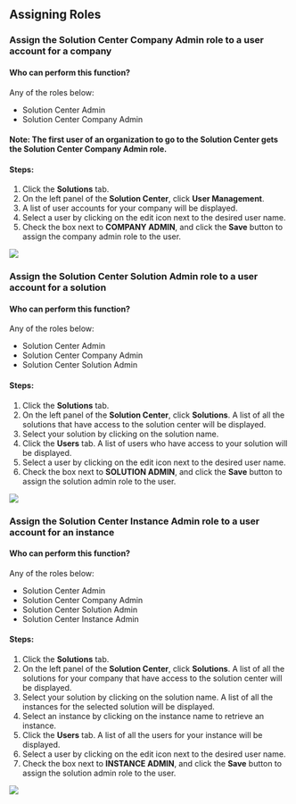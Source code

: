 ## Assigning Roles

### Assign the Solution Center Company Admin role to a user account for a company
#### Who can perform this function?
Any of the roles below:
* Solution Center Admin
* Solution Center Company Admin

#### Note: The first user of an organization to go to the Solution Center gets the Solution Center Company Admin role.

#### Steps:
1. Click the **Solutions** tab.
2. On the left panel of the **Solution Center**, click **User Management**.
3. A list of user accounts for your company will be displayed.
4. Select a user by clicking on the edit icon next to the desired user name.
5. Check the box next to **COMPANY ADMIN**, and click the **Save** button to assign the company admin role to the user.

![](assign_company_admin.jpg)

### Assign the Solution Center Solution Admin role to a user account for a solution
#### Who can perform this function?
Any of the roles below:
* Solution Center Admin
* Solution Center Company Admin
* Solution Center Solution Admin

#### Steps:
1. Click the **Solutions** tab.
2. On the left panel of the **Solution Center**, click **Solutions**. A list of all the solutions that have access to the solution center will be displayed.
3. Select your solution by clicking on the solution name.
4. Click the **Users** tab. A list of users who have access to your solution will be displayed.
5. Select a user by clicking on the edit icon next to the desired user name.
6. Check the box next to **SOLUTION ADMIN**, and click the **Save** button to assign the solution admin role to the user.

![](assign_solution_admin.jpg)

### Assign the Solution Center Instance Admin role to a user account for an instance
#### Who can perform this function?
Any of the roles below:
* Solution Center Admin
* Solution Center Company Admin
* Solution Center Solution Admin
* Solution Center Instance Admin

#### Steps:
1. Click the **Solutions** tab.
2. On the left panel of the **Solution Center**, click **Solutions**. A list of all the solutions for your company that have access to the solution center will be displayed.
3. Select your solution by clicking on the solution name. A list of all the instances for the selected solution will be displayed.
4. Select an instance by clicking on the instance name to retrieve an instance.
5. Click the **Users** tab. A list of all the users for your instance will be displayed.
6. Select a user by clicking on the edit icon next to the desired user name.
7. Check the box next to **INSTANCE ADMIN**, and click the **Save** button to assign the solution admin role to the user.

![](assign_instance_admin.jpg)
